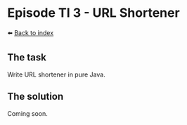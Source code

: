 # Episode TI 3 - URL Shortener

⬅️ [Back to index](README.md)

## The task

Write URL shortener in pure Java. 

## The solution

Coming soon.